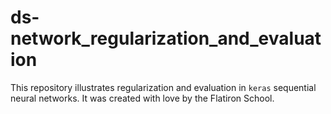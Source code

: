 # ds-network_regularization_and_evaluation

This repository illustrates regularization and evaluation in `keras` sequential neural networks. It was created with love by the Flatiron School.

